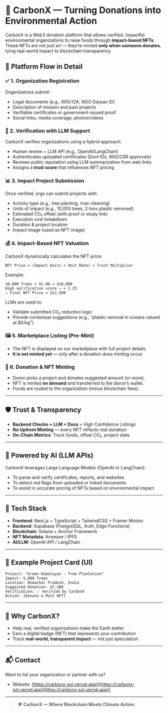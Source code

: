 # 🌱 CarbonX — Turning Donations into Environmental Action

CarbonX is a Web3 donation platform that allows verified, impactful environmental organizations to raise funds through **impact-based NFTs**. These NFTs are not just art — they’re minted **only when someone donates**, tying real-world impact to blockchain transparency.



## 🧰 Platform Flow in Detail

### ✅ 1. Organization Registration

Organizations submit:

* Legal documents (e.g., 80G/12A, NGO Darpan ID)
* Description of mission and past projects
* Verifiable certificates or government-issued proof
* Social links, media coverage, photos/videos

### 🔎 2. Verification with LLM Support

CarbonX verifies organizations using a hybrid approach:

* Human review + LLM API (e.g., OpenAI/LangChain)
* Authenticates uploaded certificates (Govt IDs, 80G/CSR approvals)
* Reviews public reputation using LLM summarization from web links
* Assigns a **trust score** that influences NFT pricing

### 📊 3. Impact Project Submission

Once verified, orgs can submit projects with:

* Activity type (e.g., tree planting, river cleaning)
* Units of impact (e.g., 10,000 trees, 2 tons plastic removed)
* Estimated CO₂ offset (with proof or study link)
* Execution cost breakdown
* Duration & project location
* Impact image (used as NFT image)

### 💰 4. Impact-Based NFT Valuation

CarbonX dynamically calculates the NFT price:

```
NFT Price = (Impact Units × Unit Rate) × Trust Multiplier
```

Example:

```
10,000 Trees × $1.00 = $10,000
High verification score → × 1.25
→ Final NFT Price = $12,500
```

LLMs are used to:

* Validate submitted CO₂ reduction logic
* Provide contextual suggestions (e.g., “plastic removal in oceans valued at \$X/kg”)

### 🖼️ 5. Marketplace Listing (Pre-Mint)

* The NFT is displayed on our marketplace with full project details.
* **It is not minted yet** — only after a donation does minting occur.

### 🎁 6. Donation & NFT Minting

* Donor picks a project and donates suggested amount (or more).
* NFT is minted **on demand** and transferred to the donor’s wallet.
* Funds are routed to the organization (minus blockchain fees).

---

## 🛡️ Trust & Transparency

* **Backend Checks + LLM + Docs** = High Confidence Listings
* **No Upfront Minting** — every NFT reflects real donation
* **On-Chain Metrics**: Track funds, offset CO₂, project stats

---

## 🧠 Powered by AI (LLM APIs)

CarbonX leverages Large Language Models (OpenAI or LangChain):

* To parse and verify certificates, reports, and websites
* To detect red flags from uploaded or linked documents
* To assist in accurate pricing of NFTs based on environmental impact

---

## 🔧 Tech Stack

* **Frontend**: Next.js + TypeScript + TailwindCSS + Framer Motion
* **Backend**: Supabase (PostgreSQL, Auth, Edge Functions)
* **Blockchain**: Solana + Anchor Framework
* **NFT Metadata**: Arweave / IPFS
* **AI/LLM**: OpenAI API / LangChain

---

## 📌 Example Project Card (UI)

```
Project: "Green Himalayas — Tree Plantation"
Impact: 5,000 Trees
Location: Himachal Pradesh, India
Suggested Donation: $7,200
Verification: ✅ Verified by CarbonX
Action: [Donate & Mint NFT]
```

---

## 🤝 Why CarbonX?

* Help real, verified organizations make the Earth better
* Earn a digital badge (NFT) that represents your contribution
* Track **real-world, transparent impact** — not just speculation

---

## 📬 Contact

Want to list your organization or partner with us?
* Website: [https://carbonx-sol.vercel.app]([https://carbonx-sol.vercel.app](https://carbonx-sol.vercel.app))

---

> 🌍 **CarbonX — Where Blockchain Meets Climate Action.**
